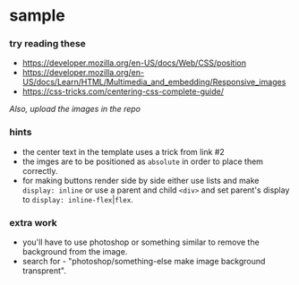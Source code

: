 # sample

### try reading these

* https://developer.mozilla.org/en-US/docs/Web/CSS/position
* https://developer.mozilla.org/en-US/docs/Learn/HTML/Multimedia_and_embedding/Responsive_images
* https://css-tricks.com/centering-css-complete-guide/

*Also, upload the images in the repo*

### hints 

* the center text in the template uses a trick from link #2
* the imges are to be positioned as `absolute` in order to place them correctly. 
* for making buttons render side by side either use lists and make `display: inline` or use a parent and child `<div>` and set parent's display to `display: inline-flex`|`flex`.                                                                       

### extra work

* you'll have to use photoshop or something similar to remove the background from the image.
* search for - "photoshop/something-else make image background transprent".